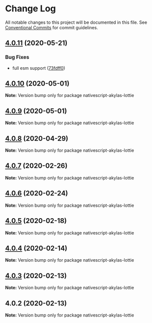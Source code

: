# Change Log

All notable changes to this project will be documented in this file.
See [Conventional Commits](https://conventionalcommits.org) for commit guidelines.

## [4.0.11](https://github.com/farfromrefug/nativescript-lottie/compare/v4.0.10...v4.0.11) (2020-05-21)


### Bug Fixes

* full esm support ([73fdff0](https://github.com/farfromrefug/nativescript-lottie/commit/73fdff026394911436bd71b0b8f237a5a4edbfba))





## [4.0.10](https://github.com/farfromrefug/nativescript-lottie/compare/v4.0.9...v4.0.10) (2020-05-01)

**Note:** Version bump only for package nativescript-akylas-lottie





## [4.0.9](https://github.com/farfromrefug/nativescript-lottie/compare/v4.0.8...v4.0.9) (2020-05-01)

**Note:** Version bump only for package nativescript-akylas-lottie





## [4.0.8](https://github.com/farfromrefug/nativescript-lottie/compare/v4.0.7...v4.0.8) (2020-04-29)

**Note:** Version bump only for package nativescript-akylas-lottie





## [4.0.7](https://github.com/farfromrefug/nativescript-lottie/compare/v4.0.6...v4.0.7) (2020-02-26)

**Note:** Version bump only for package nativescript-akylas-lottie





## [4.0.6](https://github.com/farfromrefug/nativescript-lottie/compare/v4.0.5...v4.0.6) (2020-02-24)

**Note:** Version bump only for package nativescript-akylas-lottie





## [4.0.5](https://github.com/farfromrefug/nativescript-lottie/compare/v4.0.4...v4.0.5) (2020-02-18)

**Note:** Version bump only for package nativescript-akylas-lottie





## [4.0.4](https://github.com/farfromrefug/nativescript-lottie/compare/v4.0.3...v4.0.4) (2020-02-14)

**Note:** Version bump only for package nativescript-akylas-lottie





## [4.0.3](https://github.com/farfromrefug/nativescript-lottie/compare/v4.0.2...v4.0.3) (2020-02-13)

**Note:** Version bump only for package nativescript-akylas-lottie





## 4.0.2 (2020-02-13)

**Note:** Version bump only for package nativescript-akylas-lottie
